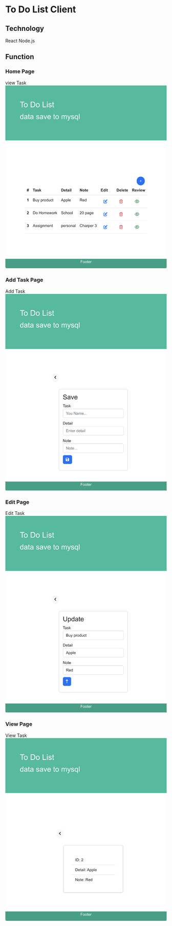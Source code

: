 # To Do List Client

## Technology
React
Node.js

## Function
### Home Page
view Task
![App Home Page](./README_image/home_page.png)
### Add Task Page
Add Task
![App Add Task Page](./README_image/add_task_page.png)
### Edit Page
Edit Task
![App Edit Page](./README_image/edit_page.png)
### View Page
View Task
![App View Page](./README_image/view_page.png)
